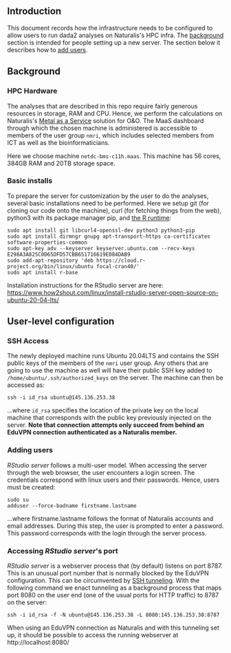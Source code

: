 ## Introduction

This document records how the infrastructure needs to be configured to 
allow users to run dada2 analyses on Naturalis's HPC infra. The 
[background](#Background) section is intended for people setting up a new
server. The section below it describes how to [add users](#User-level%20configuration).

## Background

### HPC Hardware

The analyses that are described in this repo require fairly generous
resources in storage, RAM and CPU. Hence, we perform the calculations
on Naturalis's [Metal as a Service](https://maas.netdc.naturalis.io/MAAS/#/machines)
solution for O&O. The MaaS dashboard through which the chosen machine 
is administered is accessible to members of the user group `nmri`,
which includes selected members from ICT as well as the bioinformaticians.

Here we choose machine `netdc-bms-c11h.maas`. This machine has 56 cores,
384GB RAM and 20TB storage space.

### Basic installs

To prepare the server for customization by the user to do the analyses, several 
basic installations need to be performed. Here we setup git (for cloning our
code onto the machine), curl (for fetching things from the web), python3 with
its package manager pip, and [the R runtime](https://linuxize.com/post/how-to-install-r-on-ubuntu-20-04/):

    sudo apt install git libcurl4-openssl-dev python3 python3-pip
    sudo apt install dirmngr gnupg apt-transport-https ca-certificates software-properties-common
    sudo apt-key adv --keyserver keyserver.ubuntu.com --recv-keys E298A3A825C0D65DFD57CBB651716619E084DAB9
    sudo add-apt-repository 'deb https://cloud.r-project.org/bin/linux/ubuntu focal-cran40/'
    sudo apt install r-base

Installation instructions for the RStudio server are here:
https://www.how2shout.com/linux/install-rstudio-server-open-source-on-ubuntu-20-04-lts/

## User-level configuration

### SSH Access

The newly deployed machine runs Ubuntu 20.04LTS and contains the SSH public
keys of the members of the `nmri` user group. Any others that are going to use
the machine as well will have their public SSH key added to 
`/home/ubuntu/.ssh/authorized_keys` on the server. The machine can then be 
accessed as:

    ssh -i id_rsa ubuntu@145.136.253.38

...where `id_rsa` specifies the location of the private key on the local machine 
that corresponds with the public key previously injected on the server. **Note that 
connection attempts only succeed from behind an EduVPN connection authenticated as 
a Naturalis member.**

### Adding users

_RStudio server_ follows a multi-user model. When accessing the server through
the web browser, the user encounters a login screen. The credentials correspond
with linux users and their passwords. Hence, users must be created:

    sudo su
    adduser --force-badname firstname.lastname
    
...where firstname.lastname follows the format of Naturalis accounts and email
addresses. During this step, the user is prompted to enter a password. This
password corresponds with the login through the server process.

### Accessing _RStudio server_'s port

_RStudio server_ is a webserver process that (by default) listens on
port 8787. This is an unusual port number that is normally blocked by the
EduVPN configuration. This can be circumvented by 
[SSH tunneling](https://www.tecmint.com/create-ssh-tunneling-port-forwarding-in-linux/).
With the following command we enact tunneling as a background process that maps port 
8080 on the user end (one of the usual ports for HTTP traffic) to 8787 on the server:

    ssh -i id_rsa -f -N ubuntu@145.136.253.38 -L 8080:145.136.253.38:8787

When using an EduVPN connection as Naturalis and with this tunneling set up,
it should be possible to access the running webserver at http://localhost:8080/
